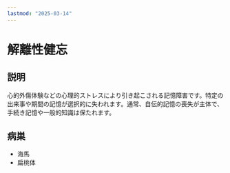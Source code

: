 ```yaml
---
lastmod: "2025-03-14"
---
```


# 解離性健忘

## 説明

心的外傷体験などの心理的ストレスにより引き起こされる記憶障害です。特定の出来事や期間の記憶が選択的に失われます。通常、自伝的記憶の喪失が主体で、手続き記憶や一般的知識は保たれます。

## 病巣

- 海馬
- 扁桃体
